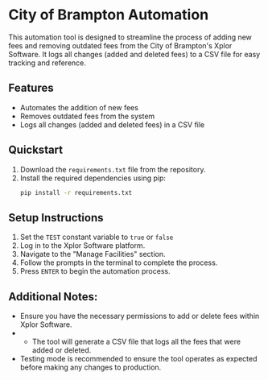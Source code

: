 # City of Brampton Automation

This automation tool is designed to streamline the process of adding new fees and removing outdated fees from the City of Brampton's Xplor Software. It logs all changes (added and deleted fees) to a CSV file for easy tracking and reference.

## Features
* Automates the addition of new fees
* Removes outdated fees from the system
* Logs all changes (added and deleted fees) in a CSV file

## Quickstart
1. Download the `requirements.txt` file from the repository.
2. Install the required dependencies using pip:
   ```bash
   pip install -r requirements.txt

## Setup Instructions
1. Set the `TEST` constant variable to `true` or `false`
2. Log in to the Xplor Software platform.
3. Navigate to the "Manage Facilities" section.
4. Follow the prompts in the terminal to complete the process.
5. Press `ENTER` to begin the automation process.

## Additional Notes:
* Ensure you have the necessary permissions to add or delete fees within Xplor Software.
* - The tool will generate a CSV file that logs all the fees that were added or deleted.
* Testing mode is recommended to ensure the tool operates as expected before making any changes to production.

